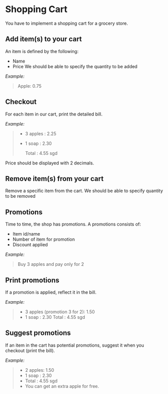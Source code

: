 # Shopping Cart
You have to implement a shopping cart for a grocery store.

## Add item(s) to your cart
An item is defined by the following:

* Name
* Price
We should be able to specify the quantity to be added

_Example:_

> Apple: 0.75

## Checkout
For each item in our cart, print the detailed bill.

_Example:_

> - 3 apples : 2.25
> - 1 soap : 2.30
> 
>   Total : 4.55 sgd

Price should be displayed with 2 decimals.

## Remove item(s) from your cart
Remove a specific item from the cart. We should be able to specify quantity to be removed

## Promotions
Time to time, the shop has promotions. A promotions consists of:

* Item id/name
* Number of item for promotion
* Discount applied 

_Example:_

> Buy 3 apples and pay only for 2

## Print promotions
If a promotion is applied, reflect it in the bill.

_Example:_

> -  3 apples (promotion 3 for 2): 1.50 
> -  1 soap : 2.30
> Total : 4.55 sgd

## Suggest promotions
If an item in the cart has potential promotions, suggest it when you checkout (print the bill).

_Example:_

> -  2 apples: 1.50 
> -  1 soap : 2.30
> - Total : 4.55 sgd
> - You can get an extra apple for free.


